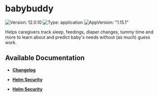 # babybuddy

![Version: 12.0.10](https://img.shields.io/badge/Version-12.0.10-informational?style=flat-square) ![Type: application](https://img.shields.io/badge/Type-application-informational?style=flat-square) ![AppVersion: "1.15.1"](https://img.shields.io/badge/AppVersion-"1.15.1"-informational?style=flat-square)

Helps caregivers track sleep, feedings, diaper changes, tummy time and more to learn about and predict baby's needs without (as much) guess work.

## Available Documentation

- [**Changelog**](CHANGELOG)

- [**Helm Security**](container-security)

- [**Helm Security**](helm-security)

